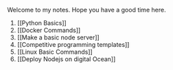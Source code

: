Welcome to my notes. Hope you have a good time here. 

1. [[Python Basics]]
2. [[Docker Commands]]
3. [[Make a basic node server]]
4. [[Competitive programming templates]]
5. [[Linux Basic Commands]]
6. [[Deploy Nodejs on digital Ocean]]